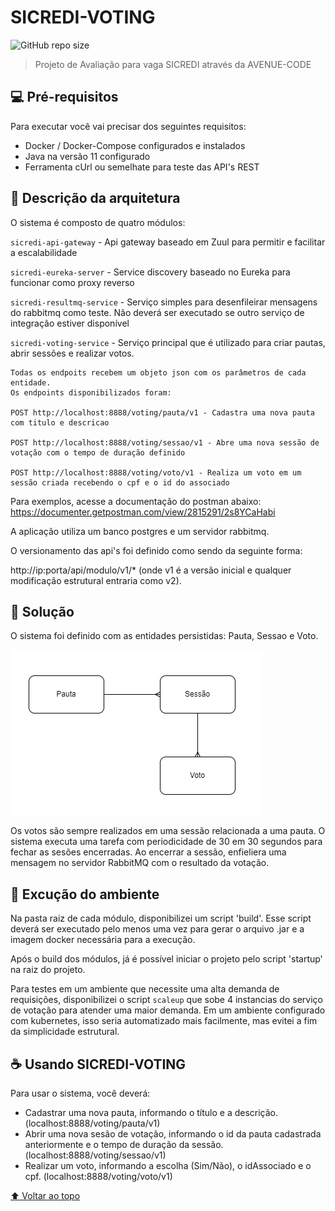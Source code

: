 # SICREDI-VOTING

![GitHub repo size](https://img.shields.io/github/repo-size/iuricode/README-template?style=for-the-badge)

> Projeto de Avaliação para vaga SICREDI através da AVENUE-CODE

## 💻 Pré-requisitos

Para executar você vai precisar dos seguintes requisitos:
* Docker / Docker-Compose configurados e instalados
* Java na versão 11 configurado
* Ferramenta cUrl ou semelhate para teste das API's REST

## 🏡 Descrição da arquitetura

O sistema é composto de quatro módulos:

`sicredi-api-gateway` - Api gateway baseado em Zuul para permitir e facilitar a escalabilidade

`sicredi-eureka-server` - Service discovery baseado no Eureka para funcionar como proxy reverso

`sicredi-resultmq-service` - Serviço simples para desenfileirar mensagens do rabbitmq como teste. Não deverá ser executado se outro serviço de integração estiver disponível 

`sicredi-voting-service` - Serviço principal que é utilizado para criar pautas, abrir sessões e realizar votos. 


	Todas os endpoits recebem um objeto json com os parâmetros de cada entidade.
	Os endpoints disponibilizados foram:
	
	POST http://localhost:8888/voting/pauta/v1 - Cadastra uma nova pauta com titulo e descricao
	
	POST http://localhost:8888/voting/sessao/v1 - Abre uma nova sessão de votação com o tempo de duração definido
	
	POST http://localhost:8888/voting/voto/v1 - Realiza um voto em um sessão criada recebendo o cpf e o id do associado
	
Para exemplos, acesse a documentação do postman abaixo:
https://documenter.getpostman.com/view/2815291/2s8YCaHabi
	
A aplicação utiliza um banco postgres e um servidor rabbitmq.

O versionamento das api's foi definido como sendo da seguinte forma:

http://ip:porta/api/modulo/v1/* (onde v1 é a versão inicial e qualquer modificação estrutural entraria como v2).


## 🧩 Solução

O sistema foi definido com as entidades persistidas: Pauta, Sessao e Voto.


<img src="sistema.png" alt="sistema">

Os votos são sempre realizados em uma sessão relacionada a uma pauta. 
O sistema executa uma tarefa com periodicidade de 30 em 30 segundos para fechar as sesões encerradas.
Ao encerrar a sessão, enfieliera uma mensagem no servidor RabbitMQ com o resultado da votação.


## 🚀 Excução do ambiente

Na pasta raiz de cada módulo, disponibilizei um script 'build'.
Esse script deverá ser executado pelo menos uma vez para gerar o arquivo .jar e a imagem docker necessária para a execução.

Após o build dos módulos, já é possível iniciar o projeto pelo script 'startup' na raiz do projeto. 

Para testes em um ambiente que necessite uma alta demanda de requisições, disponibilizei o script `scaleup` que sobe 4 instancias do serviço de votação para atender uma maior demanda. Em um ambiente configurado com kubernetes, isso seria automatizado mais facilmente, mas evitei a fim da simplicidade estrutural. 

## ☕ Usando SICREDI-VOTING

Para usar o sistema, você deverá:

- Cadastrar uma nova pauta, informando o título e a descrição. (localhost:8888/voting/pauta/v1)
- Abrir uma nova sesão de votação, informando o id da pauta cadastrada anteriormente e o tempo de duração da sessão. (localhost:8888/voting/sessao/v1)
- Realizar um voto, informando a escolha (Sim/Não), o idAssociado e o cpf. (localhost:8888/voting/voto/v1)


[⬆ Voltar ao topo](#sicredi-voting)<br>
